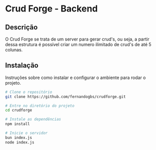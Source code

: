 # Crud Forge - Backend

## Descrição
O Crud Forge se trata de um server para gerar crud's, ou seja, a partir dessa estrutura é possível criar um numero ilimitado de crud's de até 5 colunas. 

## Instalação
Instruções sobre como instalar e configurar o ambiente para rodar o projeto.

```bash
# Clone o repositório
git clone https://github.com/fernandogbs/crudforge.git

# Entre no diretório do projeto
cd crudforge

# Instale as dependências
npm install

# Inicie o servidor
bun index.js
node index.js